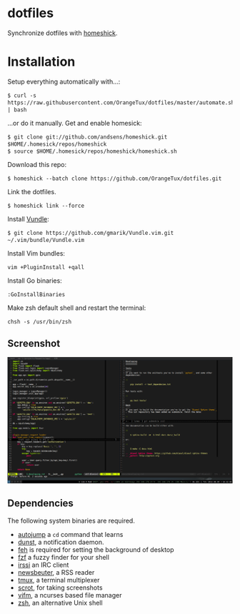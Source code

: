 dotfiles
========
Synchronize dotfiles with [homeshick][homeshick].

Installation
============
Setup everything automatically with...:

    $ curl -s https://raw.githubusercontent.com/OrangeTux/dotfiles/master/automate.sh | bash

...or do it manually. Get and enable homesick:

    $ git clone git://github.com/andsens/homeshick.git $HOME/.homesick/repos/homeshick
    $ source $HOME/.homesick/repos/homeshick/homeshick.sh

Download this repo:
    
    $ homeshick --batch clone https://github.com/OrangeTux/dotfiles.git

Link the dotfiles.
    
    $ homeshick link --force

Install [Vundle][vundle]:

    $ git clone https://github.com/gmarik/Vundle.vim.git ~/.vim/bundle/Vundle.vim

Install Vim bundles:

    vim +PluginInstall +qall

Install Go binaries:

    :GoInstallBinaries

Make zsh default shell and restart the terminal:

    chsh -s /usr/bin/zsh

Screenshot
----------
![Screenshot](screenshot.png?raw=true "Screenshot")

Dependencies
------------
The following system binaries are required.

* [autojump][autojump] a `cd` command that learns
* [dunst][dunst], a notification daemon.
* [feh][feh] is required for setting the background of desktop
* [fzf][fzf] a fuzzy finder for your shell
* [irssi][irssi] an IRC client
* [newsbeuter][newsbeuter], a RSS reader
* [tmux][tmux], a terminal multiplexer
* [scrot][scrot], for taking screenshots
* [vifm][vifm], a ncurses based file manager
* [zsh][zsh], an alternative Unix shell

[autojump]:https://github.com/joelthelion/autojump
[dunst]:http://knopwob.org/dunst/index.html
[feh]:http://feh.finalrewind.org/
[fzf]:https://github.com/junegunn/fzf
[irssi]:http://www.irssi.org/
[newsbeuter]:http://www.newsbeuter.org/
[tmux]:http://tmux.sourceforge.net/
[scrot]:https://launchpad.net/ubuntu/+source/scrot
[vifm]:http://vifm.sourceforge.net/
[zsh]:http://www.zsh.org/

[homeshick]:https://github.com/andsens/homeshick
[vundle]:https://github.com/gmarik/Vundle.vim
